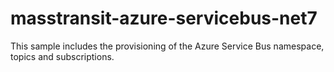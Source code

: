# masstransit-azure-servicebus-net7

This sample includes the provisioning of the Azure Service Bus namespace, topics and subscriptions.